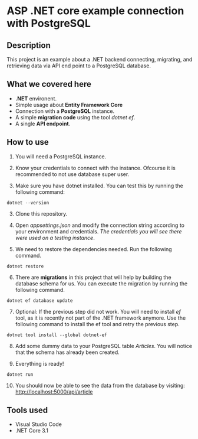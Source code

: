 # ASP .NET core example connection with PostgreSQL

## Description

This project is an example about a .NET backend connecting, migrating, and retrieving data via API end point to a PostgreSQL database.

## What we covered here

- **.NET** environent.
- Simple usage about **Entity Framework Core**
- Connection with a **PostgreSQL** instance.
- A simple **migration code** using the tool *dotnet ef*.
- A single **API endpoint**.

## How to use

1. You will need a PostgreSQL instance.

2. Know your credentials to connect with the instance. Ofcourse it is recommended to not use database super user.

3. Make sure you have dotnet installed. You can test this by running the following command:
```
dotnet --version
```

3. Clone this repository.

4. Open _appsettings.json_ and modify the connection string according to your environment and credentials. *The credentials you will see there were used on a testing instance*.

5. We need to restore the dependencies needed. Run the following command.
```
dotnet restore
```

6. There are **migrations** in this project that will help by building the database schema for us. You can execute the migration by running the following command.
```
dotnet ef database update
```

7. Optional: If the previous step did not work. You will need to install *ef* tool, as it is recently not part of the .NET framework anymore. Use the following command to install the ef tool and retry the previous step.
```
dotnet tool install --global dotnet-ef
```

8. Add some dummy data to your PostgreSQL table *Articles*. You will notice that the schema has already been created.

9. Everything is ready!
```
dotnet run
```

10. You should now be able to see the data from the database by visiting: [http://localhost:5000/api/article]()

## Tools used
- Visual Studio Code
- .NET Core 3.1
